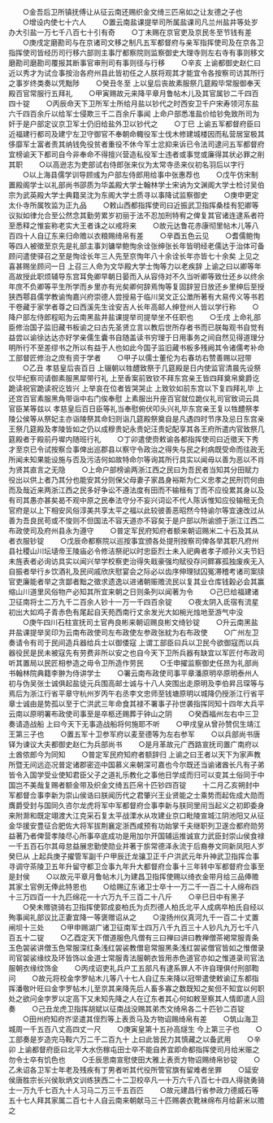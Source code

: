 <!-- { "loadSidebar": true } -->
　　○金吾后卫所镇抚傅让从征云南还赐织金文绮三匹帛如之让友德之子也
　　○增设内使七十六人
　　○置云南盐课提举司所属盐课司凡兰州盐井等处岁办大引盐一万七千八百七十引有奇
　　○丁未赐在京官吏及京民冬至节钱有差
　　○庚戌定磨勘司与在京诸司文移之制凡五军都督府与亲军指挥使司及在京各卫指挥使司皆经历司行移六部则主事厅都察院则监察御史大理寺则左右寺有事则移文磨勘司磨勘司覆报其断事官审刑司有事则径与行移
　　○辛亥  上谕都御史赵仁曰近以秀才为试佥事按治各府州县此皆初任之人朕将观其才能宜令各按察司访其所行之事岁终类奏以凭黜陟
　　○癸丑冬至  上以皇后丧故素服祭几筵殿毕常服御奉天殿百官常服行五拜礼
　　○甲寅赐故元来降平章月鲁帖木儿及其官属钞二千四百四十锭
　　○丙辰命天下卫所军士所给月盐以钞代之时西安卫千户宋寿领河东盐六千四百余斤以给军士侵欺三千二百余斤事闻  上命户部悉准盐价给钞免致所司为奸于是户部定议京卫军士仍旧给盐外卫以钞代之
　　○丁巳  上谕五军都督府臣曰近福建行都司及建宁左卫守御官不奉朝命輙役军士伐木修建城楼因而私营居室极其侈靡军士富者责其纳钱免役贫者重役不休今军士忿抑来诉已令法司逮问五军都督府宜榜谕天下都司自今非奉命不得擅兴营造私役军士违者或事觉或廉得其状必罪之削其职
　　○以高逊志为吏部试右侍郎张来仪为太常寺丞来仪初名羽后以字行
　　○以上海县儒学训导顾彧为户部左侍郎用给事中张惠荐也
　　○戊午仿宋制置殿阁学士以礼部尚书邵质为华盖殿大学士翰林学士宋讷为文渊阁大学士检讨吴伯宗为武英殿大学士典籍吴沈为东阁大学士质寻以事降试监察御史
　　○庚申更定太仆寺所属牧监为正九品
　　○敕山西都指挥使司曰近振武卫指挥桑桂有犯卿等议拟如律允合至公然念其勤劳累岁初丽于法不忍加刑特宥之俾复其官诸连逮系者符至悉释之惟妄称老实大王者诛之以戒将来
　　○故元达鲁花赤康彻里帖木儿等八百四十人自辽东来归命赡以衣粮赐绮帛有差
　　○辛酉五色云见
　　○耆儒鲍恂等四人被徵至京先是礼部主事刘镛举鲍恂余诠张绅张长年皆明经老儒达于治体可备顾问遣使驿召之至是恂诠长年三人先至京恂年八十余诠长年亦皆七十余矣  上见之喜甚赐坐顾问一日  上召三人命为文华殿大学士恂等力以老疾辞  上谕之曰以卿等年高故授此职烦辅导东宫耳免卿早朝日晏而入从容侍对不久当听卿等致仕还乡以终余年庶不负卿等平生所学而乡里亦有光矣卿何辞焉恂等复固辞翌日放还乡里绅后至授狭西鄠县儒学教谕恂嘉兴府崇德人尝授易于临川吴文正公澂所著有大易传义等书若干卷藏于家学者尊之曰西溪先生诠安吉人长年高邮人绅登州人皆以学行称
　　○降户部左侍郎程昭为云南黑盐井盐课提举司提举坐不任职也
　　○壬戌  上命礼部臣修治国子监旧藏书板谕之曰古先圣贤立言以教后世所存者书而已朕每观书自觉有益尝以谕徐达达亦好学亲儒生囊书自随盖读书穷理于日用事务之间自然见得道理分明所行不至差缪书之所以有益于人也如此今国子监旧藏书板多残阙其令诸儒考补命工部督匠修治之庶有资于学者
　　○甲子以儒士董伦为右春坊右赞善赐以冠带
　　○乙丑  孝慈皇后丧百日  上辍朝以牲醴致祭于几筵殿是日内使监官清晨先设祭仪毕纪察司请御素服黑犀带行礼  上至香案前致钦不拜东宫亲王皆四拜奠帛奠爵讫跪读祝官跪读祝讫皆兴  上举哀在位者皆哭哭止  上致钦如前东宫以下复四拜礼毕  上还宫百官素服黑角带诣中右门俟奉慰  上素服出升座百官就位跪仪礼司官致词云具官臣某等兹以  孝慈皇后百日臣等礼当奉慰俯伏叩头兴礼毕东宫亲王复以牲醴祭孝陵公侯等从祭妃主亦诣陵祭其命妇则诣几筵殿祭奠自是凡遇四时节序及忌日东宫亲王祭几筵殿及孝陵皆如之仍以成穆贵妃永贵妃汪贵妃配享其各王府所遣内官致祭几筵殿者于殿前丹墀内随班行礼
　　○丁卯遣使赍敕谕各都指挥使司曰近徵天下秀才至京已令试按察佥事俾出巡郡县以察守令政治之得失与民之利病既受命而往政无所闻未知果能设施与否及污洁何如故特命尔等询其所行具实以闻毋以善为恶以不肖为贤其直言之无隐
　　○上命户部榜谕两浙江西之民曰为吾民者当知其分田赋力役出以供上者乃其分也能安其分则保父母妻子家昌身裕斯为仁义忠孝之民刑罚何由而及哉近来两浙江西之民多好争讼不遵法度有田而不输租有丁而不应役累其身以及有司其愚亦甚矣曷不观中原之民奉法守分不妄兴词讼不代人陈诉惟知应役输租无负官府是以上下相安风俗淳美共享太平之福以此较彼善恶昭然今特谕尔等宜速改过从善为吾良民苟或不悛则不但国法不容天道亦不容矣于是户部以所谕颁于浙江江西二布政使司及府州县永为遵守
　　○普定军民府知府者额来朝诏赐米二十石及其从者衣服钞锭
　　○戊辰命都察院以巡按事宜颁各处提刑按察司俾各举其职凡府州县社稷山川坛壝帝王陵庙必令修洁祭祀以时忠臣烈士未入祀典者孝子顺孙义夫节妇未旌表者必询访具实以闻兴举学校察吏治得失戢豪强均赋役存问鳏寡孤独废疾无入自振者举行乡饮酒礼及民间戚欣庆慰宴会之际必以齿序伸理狱囚冤滞稽考诸司案牍官吏廉能者举之贪鄙者黜之徵求遗逸以进诸朝赈赡流民以复其业仓库钱榖必会其赢缩山川道里风俗物产必知其所宜来朝之日则条列以闻著为令
　　○己巳给福建诸卫征南将士二万九千二百余人钞十一万一千四百余锭
　　○夜太阴入氐宿有流星初出大如鸡子青赤色有尾起自天苑西南行丈余发光大如椀光烛地至游气中没
　　○庚午四川石柱宣抚司土官冉良彬来朝诏赐良彬文绮钞锭
　　○升云南黑盐井盐课提举吴印为云南布政使司左布政使左参政张紞为右布政使
　　○广州左卫奏请令有司于民间造兵器给兵士以御倭寇  上谓工部臣曰兵以卫民今欲御寇而以兵器役民是民未被寇先有劳费非所以安之也自今天下卫所兵器有缺宜以军匠付布政司听其置局以民匠相参造之毋令卫所造作劳民
　　○壬申擢监察御史任昂为礼部尚书翰林院典籍李翀为侍讲学士
　　○署云南布政使司事平章潘原明卒原明泰州人初与伪吴张士诚俱起盐徒元兵围高邮士诚与十八人突围出走原明及李伯昇吕琛等与焉后为浙江行省平章守杭州岁丙午右丞李文忠师至钱塘原明以城降仍授浙江行省平章士诚由是势孤以至于亡洪武三年命食其禄不署事子孙世袭指挥同知十四年大兵平云南以原明署布政使司事至是卒柩还赐葬于钟山之阴
　　○癸酉福州左右中三卫奏请造战船  上曰今天下无事造战船将何施耶不听
　　○甲戌皇从曾孙赞侃生靖江王第三子也
　　○置五军十卫参军府以麦至德等为左右参军
　　○以兵部尚书唐铎为谏议大夫都御史赵仁为兵部尚书
　　○是月革故元广西路宣抚司置广南府以土酋侬郎今为同知
　　○普定军民府知府者额辞归  上谕之曰王者以天下为家声教所暨无间远迩况普定诸郡密迩中国慕义来朝深可嘉也今尔既还当谕诸酋长凡有子弟皆令入国学受业使知君臣父子之道礼乐教化之事他日学成而归可以变其土俗同于中国岂不美哉复赐者额金带及织金文绮五匹帛十匹钞四百锭
　　十二月乙亥朔封中军都督佥事李新为崇山侯诰曰朕闻历代之君肇兴王业贤能之士乘势而起佐成大勋而膺爵受封与国同久咨尔龙虎将军中军都督府佥事李新与朕同里闬当起义之初即委身来附滁和既定翊渡大江克采石复太平战溧水从攻建业京口毗陵宣城江阴池阳又从征金华援安豊征合肥佐大将军拔荆襄定浙西咸预有功始掌千夫继职列卫遂佥都府勋劳益著乃者俾营孝陵尽心所事卒底成功是用加尔开国辅运推诚宣力武臣封崇山侯食禄一千五百石尔其毋怠益展忠勤使勋业并著于旂常德泽永流于后裔券文同新凤阳人岁癸巳从  上起兵庚子擢管军副千户甲辰迁龙骧卫正千户洪武元年升神武卫指挥佥事寻调守茶陵卫五年升留守都卫佥事九年升大都督府佥事十三年转中军都督府佥事至是封侯
　　○以故元平章月鲁帖木儿为建昌卫指挥使赐以绮衣金带月给三品俸赡其家土官例无俸此特恩也
　　○给赐辽东诸卫士卒十一万二千一百二十人绵布四十三万四百一十九匹绵花一十六万九千三百二十八斤
　　○辛巳日中有黑子
　　○癸未赠骁骑右卫指挥使郭成妾柏氏为贞烈德人柏氏北平人成病卒柏氏自经以殉事闻礼部议比正妻宜降一等褒赠诏从之
　　○浚扬州仪真河九千一百二十丈置闸坝十三处
　　○甲申赐湖广诸卫征南军士四万八千九百三十人钞凡九万七千八百五十二锭
　　○乙酉定天下僧道服色凡僧有三曰禅曰讲曰教禅僧茶褐常服青条玉色袈裟讲僧玉色常服深红条浅红袈裟教僧皂常服黑条浅红袈裟僧官皆如之惟僧录司官袈裟缘纹及环皆饰以金道士常服青法服朝衣皆用赤色道官亦如之惟道录司官法服朝衣缘纹饰金
　　○丙戌诏吏礼兵户工五部凡有逮系罪人不许自理俱付刑部鞫问
　　○故元将校金孛罗帖木儿等八十七人自辽东来降以冠带遣使敕谕辽东都指挥潘敬叶旺曰金孛罗帖木儿至京其来降先后人畜多寡之数既知之矣但不知宜以何职处之欲问金孛罗以定高下又未知先降之人在辽东者其心何如敕至察其人情即遣人回奏
　　○己丑龙虎卫指挥胡斌以征南战没赐其弟杰文绮帛各二十匹钞二百锭
　　○田州府知府岕坚遣其侄烈等上表贡马及方物诏赐绮帛有差
　　○筑山海卫城周一千五百八丈高四丈一尺
　　○庚寅皇第十五孙高燧生  今上第三子也
　　○工部奏是岁造完马鞍六万二千二百九十  上曰此皆民力其慎藏之以备武用
　　○辛卯  上谕都督府臣曰北平大水伤稼屯田士卒不能自养宜即命都指挥使司月给米赈之勿令士卒有饥色也
　　○壬辰思南宣慰使田大雅上表贡方物诏赐绮帛钞锭
　　○乙未诏各卫军士年老及残疾有丁男者听其代役所管官旗有留难者坐罪
　　○延安侯唐胜宗长兴侯耿炳文训练狭西二十二卫校卒凡一十万六千八百七十四人得骁勇骑士一万九千七百九十人习马二万三千五百匹
　　○故元建昌行省参政力德威石等五十七人拜其家属二百七十人自云南来朝献马三十匹赐袭衣靴袜绵布月给薪米以赡之
